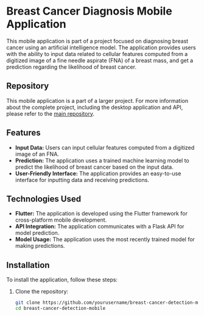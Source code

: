 # Breast Cancer Diagnosis Mobile Application

This mobile application is part of a project focused on diagnosing breast cancer using an artificial intelligence model. The application provides users with the ability to input data related to cellular features computed from a digitized image of a fine needle aspirate (FNA) of a breast mass, and get a prediction regarding the likelihood of breast cancer.

## Repository

This mobile application is a part of a larger project. For more information about the complete project, including the desktop application and API, please refer to the [main repository](https://github.com/ElifSena-cal/BreastCancerDiagnosis).

## Features

- **Input Data:** Users can input cellular features computed from a digitized image of an FNA.
- **Prediction:** The application uses a trained machine learning model to predict the likelihood of breast cancer based on the input data.
- **User-Friendly Interface:** The application provides an easy-to-use interface for inputting data and receiving predictions.

## Technologies Used

- **Flutter:** The application is developed using the Flutter framework for cross-platform mobile development.
- **API Integration:** The application communicates with a Flask API for model prediction.
- **Model Usage:** The application uses the most recently trained model for making predictions.

## Installation

To install the application, follow these steps:

1. Clone the repository:
   ```bash
   git clone https://github.com/yourusername/breast-cancer-detection-mobile.git
   cd breast-cancer-detection-mobile
